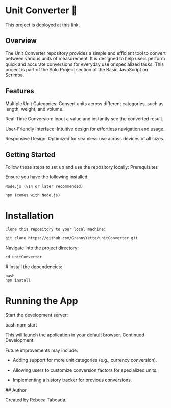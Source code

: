 # Unit Converter 📐

This project is deployed at this [link](https://beckasunitconverter.netlify.app/).

## Overview

The Unit Converter repository provides a simple and efficient tool to convert between various units of measurement. It is designed to help users perform quick and accurate conversions for everyday use or specialized tasks. This project is part of the Solo Project section of the Basic JavaScript on Scrimba.

## Features

 Multiple Unit Categories: Convert units across different categories, such as length, weight, and volume.

 Real-Time Conversion: Input a value and instantly see the converted result.

 User-Friendly Interface: Intuitive design for effortless navigation and usage.

 Responsive Design: Optimized for seamless use across devices of all sizes.

## Getting Started

Follow these steps to set up and use the repository locally:
Prerequisites

Ensure you have the following installed:

    Node.js (v14 or later recommended)

    npm (comes with Node.js)

# Installation

    Clone this repository to your local machine:

```git clone https://github.com/GrannyYetta/unitConverter.git```

Navigate into the project directory:

```cd unitConverter```

# Install the dependencies:

    bash
    npm install

# Running the App

Start the development server:

bash
npm start

This will launch the application in your default browser.
Continued Development

Future improvements may include:

- Adding support for more unit categories (e.g., currency conversion).

- Allowing users to customize conversion factors for specialized units.

- Implementing a history tracker for previous conversions.

## Author

Created by Rebeca Taboada.
